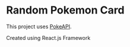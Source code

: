 # Random Pokemon Card

This project uses [PokeAPI](Pokeapi.co/api/v2/pokemon?limit=1118).

Created using React.js Framework
